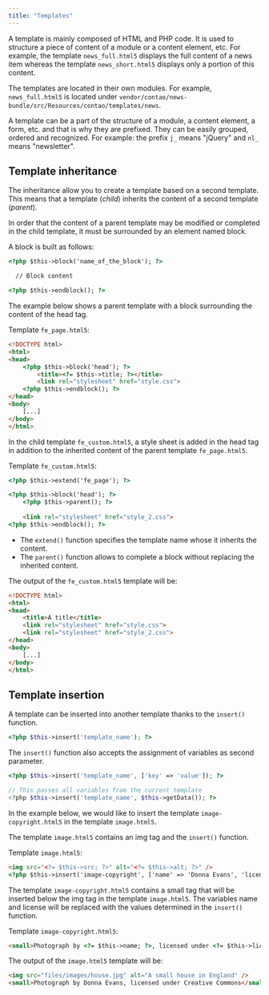 ```yaml
---
title: "Templates"
---
```


A template is mainly composed of HTML and PHP code. It is used to structure a
piece of content of a module or a content element, etc. For example, the template
`news_full.html5` displays the full content of a news item whereas the template
`news_short.html5` displays only a portion of this content.

The templates are located in their own modules. For example, `news_full.html5` is
located under `vendor/contao/news-bundle/src/Resources/contao/templates/news`.

A template can be a part of the structure of a module, a content element, a form,
etc. and that is why they are prefixed. They can be easily grouped, ordered and
recognized. For example: the prefix `j_` means "jQuery" and `nl_` means "newsletter".


## Template inheritance

The inheritance allow you to create a template based on a second template. This
means that a template (*child*) inherits the content of a second template (*parent*).

In order that the content of a parent template may be modified or completed in
the child template, it must be surrounded by an element named block.

A block is built as follows:


```html
<?php $this->block('name_of_the_block'); ?>

  // Block content

<?php $this->endblock(); ?>
```

The example below shows a parent template with a block surrounding the content
of the head tag.

Template `fe_page.html5`:

```html
<!DOCTYPE html>
<html>
<head>
    <?php $this->block('head'); ?>
        <title><?= $this->title; ?></title>
        <link rel="stylesheet" href="style.css">
    <?php $this->endblock(); ?>
</head>
<body>
    [...]
</body>
</html>
```

In the child template `fe_custom.html5`, a style sheet is added in the head tag in
addition to the inherited content of the parent template `fe_page.html5`.

Template `fe_custom.html5`:

```html
<?php $this->extend('fe_page'); ?>

<?php $this->block('head'); ?>
    <?php $this->parent(); ?>
  
    <link rel="stylesheet" href="style_2.css">
<?php $this->endblock(); ?>
```

* The `extend()` function specifies the template name whose it inherits the content.
* The `parent()` function allows to complete a block without replacing the inherited content.

The output of the `fe_custom.html5` template will be:

```html
<!DOCTYPE html>
<html>
<head>
    <title>A title</title>
    <link rel="stylesheet" href="style.css">
    <link rel="stylesheet" href="style_2.css">
</head>
<body>
    [...]
</body>
</html>
```


## Template insertion

A template can be inserted into another template thanks to the `insert()` function.

```php
<?php $this->insert('template_name'); ?>
```

The `insert()` function also accepts the assignment of variables as second parameter.

```php
<?php $this->insert('template_name', ['key' => 'value']); ?>

// This passes all variables from the current template
<?php $this->insert('template_name', $this->getData()); ?>
```

In the example below, we would like to insert the template `image-copyright.html5`
in the template `image.html5`.

The template `image.html5` contains an img tag and the `insert()` function.

Template `image.html5`:

```html
<img src="<?= $this->src; ?>" alt="<?= $this->alt; ?>" />
<?php $this->insert('image-copyright', ['name' => 'Donna Evans', 'license' => 'Creative Commons']); ?>
```

The template `image-copyright.html5` contains a small tag that will be inserted
below the img tag in the template `image.html5`. The variables name and license
will be replaced with the values determined in the `insert()` function.

Template `image-copyright.html5`:

```html
<small>Photograph by <?= $this->name; ?>, licensed under <?= $this->license; ?></small>
```

The output of the `image.html5` template will be:

```html
<img src="files/images/house.jpg" alt="A small house in England" />
<small>Photograph by Donna Evans, licensed under Creative Commons</small>
```
